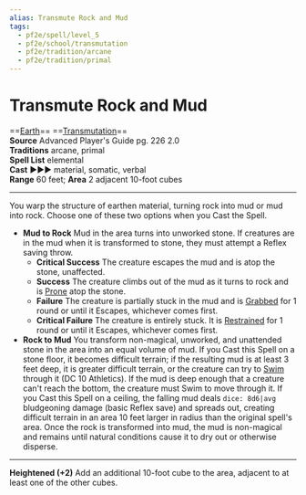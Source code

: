 ```yaml
---
alias: Transmute Rock and Mud
tags:
  - pf2e/spell/level_5
  - pf2e/school/transmutation
  - pf2e/tradition/arcane
  - pf2e/tradition/primal
---
```


# Transmute Rock and Mud

==[Earth](../../../Traits/Earth.md)== ==[Transmutation](../../../Traits/Transmutation.md)==  
__Source__ Advanced Player's Guide pg. 226 2.0  
**Traditions** arcane, primal  
**Spell List** elemental  
**Cast** ►►► material, somatic, verbal  
**Range** 60 feet; **Area** 2 adjacent 10-foot cubes

---

You warp the structure of earthen material, turning rock into mud or mud into rock. Choose one of these two options when you Cast the Spell.

- **Mud to Rock** Mud in the area turns into unworked stone. If creatures are in the mud when it is transformed to stone, they must attempt a Reflex saving throw.
	- **Critical Success** The creature escapes the mud and is atop the stone, unaffected.
	- **Success** The creature climbs out of the mud as it turns to rock and is [Prone](../../../Conditions/Prone.md) atop the stone.
	- **Failure** The creature is partially stuck in the mud and is [Grabbed](../../../Conditions/Grabbed.md) for 1 round or until it Escapes, whichever comes first.
	- **Critical Failure** The creature is entirely stuck. It is [Restrained](../../../Conditions/Restrained.md) for 1 round or until it Escapes, whichever comes first.
- **Rock to Mud** You transform non-magical, unworked, and unattended stone in the area into an equal volume of mud. If you Cast this Spell on a stone floor, it becomes difficult terrain; if the resulting mud is at least 3 feet deep, it is greater difficult terrain, or the creature can try to [Swim](../../../Rules/Actions/Swim.md) through it (DC 10 Athletics). If the mud is deep enough that a creature can't reach the bottom, the creature must Swim to move through it. If you Cast this Spell on a ceiling, the falling mud deals `dice: 8d6|avg` bludgeoning damage (basic Reflex save) and spreads out, creating difficult terrain in an area 10 feet larger in radius than the original spell's area. Once the rock is transformed into mud, the mud is non-magical and remains until natural conditions cause it to dry out or otherwise disperse.

<hr>

**Heightened (+2)** Add an additional 10-foot cube to the area, adjacent to at least one of the other cubes.
